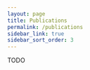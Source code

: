 ```yaml
---
layout: page
title: Publications
permalink: /publications
sidebar_link: true
sidebar_sort_order: 3
---
```


TODO
